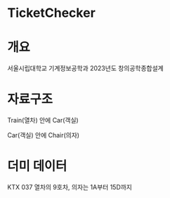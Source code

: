 # TicketChecker

# 개요
서울시립대학교 기계정보공학과 2023년도 창의공학종합설계

# 자료구조
Train(열차) 안에 Car(객실)

Car(객실) 안에 Chair(의자)

# 더미 데이터
KTX 037 열차의 9호차, 의자는 1A부터 15D까지